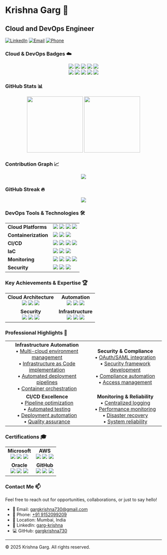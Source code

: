 # Krishna Garg 👋

## Cloud and DevOps Engineer

[![LinkedIn](https://img.shields.io/badge/LinkedIn-Connect-blue)](https://linkedin.com/in/garg-krishna)
[![Email](https://img.shields.io/badge/Email-Contact-red)](mailto:gargkrishna730@gmail.com)
[![Phone](https://img.shields.io/badge/Phone-Call-green)](tel:+919152099209)

### Cloud & DevOps Badges ☁️

<div align="center">
  <a href="https://aws.amazon.com/"><img src="https://img.shields.io/badge/AWS-232F3E?style=for-the-badge&logo=amazon-aws&logoColor=white" /></a>
  <a href="https://azure.microsoft.com/"><img src="https://img.shields.io/badge/Microsoft_Azure-0078D4?style=for-the-badge&logo=microsoft-azure&logoColor=white" /></a>
  <a href="https://cloud.google.com/"><img src="https://img.shields.io/badge/Google_Cloud-4285F4?style=for-the-badge&logo=google-cloud&logoColor=white" /></a>
  <a href="https://www.oracle.com/cloud/"><img src="https://img.shields.io/badge/Oracle-F80000?style=for-the-badge&logo=oracle&logoColor=white" /></a>
  <a href="https://www.ibm.com/cloud"><img src="https://img.shields.io/badge/IBM-052FAD?style=for-the-badge&logo=ibm&logoColor=white" /></a>
</div>

<div align="center">
  <a href="https://www.docker.com/"><img src="https://img.shields.io/badge/Docker-2496ED?style=for-the-badge&logo=docker&logoColor=white" /></a>
  <a href="https://kubernetes.io/"><img src="https://img.shields.io/badge/Kubernetes-326CE5?style=for-the-badge&logo=kubernetes&logoColor=white" /></a>
  <a href="https://www.terraform.io/"><img src="https://img.shields.io/badge/Terraform-7B42BC?style=for-the-badge&logo=terraform&logoColor=white" /></a>
  <a href="https://www.ansible.com/"><img src="https://img.shields.io/badge/Ansible-000000?style=for-the-badge&logo=ansible&logoColor=white" /></a>
  <a href="https://www.jenkins.io/"><img src="https://img.shields.io/badge/Jenkins-D24939?style=for-the-badge&logo=Jenkins&logoColor=white" /></a>
</div>

### GitHub Stats 📊

<div align="center">
  <img height="180em" src="https://github-readme-stats.vercel.app/api?username=gargkrishna730&show_icons=true&theme=radical&include_all_commits=true&count_private=true"/>
  <img height="180em" src="https://github-readme-stats.vercel.app/api/top-langs/?username=gargkrishna730&layout=compact&langs_count=7&theme=radical"/>
</div>

### Contribution Graph 📈

<div align="center">
  <img src="https://github-readme-activity-graph.vercel.app/graph?username=gargkrishna730&theme=radical&hide_border=true" />
</div>

### GitHub Streak 🔥

<div align="center">
  <img src="https://github-readme-streak-stats.herokuapp.com/?user=gargkrishna730&theme=radical&hide_border=true" />
</div>

### DevOps Tools & Technologies 🛠️

<div align="center">
  <table>
    <tr>
      <td><b>Cloud Platforms</b></td>
      <td>
        <a href="https://aws.amazon.com/"><img src="https://img.shields.io/badge/AWS-FF9900?style=flat-square&logo=amazonaws&logoColor=white" /></a>
        <a href="https://azure.microsoft.com/"><img src="https://img.shields.io/badge/Azure-0078D4?style=flat-square&logo=microsoftazure&logoColor=white" /></a>
        <a href="https://cloud.google.com/"><img src="https://img.shields.io/badge/GCP-4285F4?style=flat-square&logo=googlecloud&logoColor=white" /></a>
        <a href="https://www.oracle.com/cloud/"><img src="https://img.shields.io/badge/Oracle-F80000?style=flat-square&logo=oracle&logoColor=white" /></a>
      </td>
    </tr>
    <tr>
      <td><b>Containerization</b></td>
      <td>
        <a href="https://www.docker.com/"><img src="https://img.shields.io/badge/Docker-2496ED?style=flat-square&logo=docker&logoColor=white" /></a>
        <a href="https://kubernetes.io/"><img src="https://img.shields.io/badge/Kubernetes-326CE5?style=flat-square&logo=kubernetes&logoColor=white" /></a>
        <a href="https://helm.sh/"><img src="https://img.shields.io/badge/Helm-0F1689?style=flat-square&logo=helm&logoColor=white" /></a>
      </td>
    </tr>
    <tr>
      <td><b>CI/CD</b></td>
      <td>
        <a href="https://www.jenkins.io/"><img src="https://img.shields.io/badge/Jenkins-D24939?style=flat-square&logo=jenkins&logoColor=white" /></a>
        <a href="https://github.com/features/actions"><img src="https://img.shields.io/badge/GitHub_Actions-2088FF?style=flat-square&logo=github-actions&logoColor=white" /></a>
        <a href="https://about.gitlab.com/"><img src="https://img.shields.io/badge/GitLab-330F63?style=flat-square&logo=gitlab&logoColor=white" /></a>
        <a href="https://argoproj.github.io/"><img src="https://img.shields.io/badge/ArgoCD-EF7B4D?style=flat-square&logo=argo&logoColor=white" /></a>
      </td>
    </tr>
    <tr>
      <td><b>IaC</b></td>
      <td>
        <a href="https://www.terraform.io/"><img src="https://img.shields.io/badge/Terraform-7B42BC?style=flat-square&logo=terraform&logoColor=white" /></a>
        <a href="https://www.ansible.com/"><img src="https://img.shields.io/badge/Ansible-000000?style=flat-square&logo=ansible&logoColor=white" /></a>
        <a href="https://www.packer.io/"><img src="https://img.shields.io/badge/Packer-02A8EF?style=flat-square&logo=packer&logoColor=white" /></a>
      </td>
    </tr>
    <tr>
      <td><b>Monitoring</b></td>
      <td>
        <a href="https://prometheus.io/"><img src="https://img.shields.io/badge/Prometheus-E6522C?style=flat-square&logo=prometheus&logoColor=white" /></a>
        <a href="https://grafana.com/"><img src="https://img.shields.io/badge/Grafana-F46800?style=flat-square&logo=grafana&logoColor=white" /></a>
        <a href="https://www.elastic.co/"><img src="https://img.shields.io/badge/ELK_Stack-005571?style=flat-square&logo=elastic&logoColor=white" /></a>
        <a href="https://newrelic.com/"><img src="https://img.shields.io/badge/New_Relic-008C99?style=flat-square&logo=newrelic&logoColor=white" /></a>
      </td>
    </tr>
    <tr>
      <td><b>Security</b></td>
      <td>
        <a href="https://www.vaultproject.io/"><img src="https://img.shields.io/badge/Vault-000000?style=flat-square&logo=vault&logoColor=white" /></a>
        <a href="https://www.keycloak.org/"><img src="https://img.shields.io/badge/Keycloak-EDF2F7?style=flat-square&logo=keycloak&logoColor=black" /></a>
        <a href="https://www.sonarqube.org/"><img src="https://img.shields.io/badge/SonarQube-4E9BCD?style=flat-square&logo=sonarqube&logoColor=white" /></a>
      </td>
    </tr>
  </table>
</div>

### Key Achievements & Expertise 🏆

<div align="center">
  <table>
    <tr>
      <td>
        <div align="center">
          <b>Cloud Architecture</b><br/>
          <a href="#"><img src="https://img.shields.io/badge/Multi_Cloud-Expert-blue" /></a>
          <a href="#"><img src="https://img.shields.io/badge/Cloud_Native-Expert-green" /></a>
          <a href="#"><img src="https://img.shields.io/badge/Serverless-Expert-orange" /></a>
        </div>
      </td>
      <td>
        <div align="center">
          <b>Automation</b><br/>
          <a href="#"><img src="https://img.shields.io/badge/IaC-Expert-blue" /></a>
          <a href="#"><img src="https://img.shields.io/badge/CI_CD-Expert-green" /></a>
          <a href="#"><img src="https://img.shields.io/badge/DevOps-Expert-orange" /></a>
        </div>
      </td>
    </tr>
    <tr>
      <td>
        <div align="center">
          <b>Security</b><br/>
          <a href="#"><img src="https://img.shields.io/badge/Cloud_Security-Expert-blue" /></a>
          <a href="#"><img src="https://img.shields.io/badge/IAM-Expert-green" /></a>
          <a href="#"><img src="https://img.shields.io/badge/Compliance-Expert-orange" /></a>
        </div>
      </td>
      <td>
        <div align="center">
          <b>Infrastructure</b><br/>
          <a href="#"><img src="https://img.shields.io/badge/Kubernetes-Expert-blue" /></a>
          <a href="#"><img src="https://img.shields.io/badge/Containers-Expert-green" /></a>
          <a href="#"><img src="https://img.shields.io/badge/Orchestration-Expert-orange" /></a>
        </div>
      </td>
    </tr>
  </table>
</div>

### Professional Highlights 💫

<div align="center">
  <table>
    <tr>
      <td>
        <div align="center">
          <b>Infrastructure Automation</b><br/>
          • <a href="#">Multi-cloud environment management</a><br/>
          • <a href="#">Infrastructure as Code implementation</a><br/>
          • <a href="#">Automated deployment pipelines</a><br/>
          • <a href="#">Container orchestration</a>
        </div>
      </td>
      <td>
        <div align="center">
          <b>Security & Compliance</b><br/>
          • <a href="#">OAuth/SAML integration</a><br/>
          • <a href="#">Security framework development</a><br/>
          • <a href="#">Compliance automation</a><br/>
          • <a href="#">Access management</a>
        </div>
      </td>
    </tr>
    <tr>
      <td>
        <div align="center">
          <b>CI/CD Excellence</b><br/>
          • <a href="#">Pipeline optimization</a><br/>
          • <a href="#">Automated testing</a><br/>
          • <a href="#">Deployment automation</a><br/>
          • <a href="#">Quality assurance</a>
        </div>
      </td>
      <td>
        <div align="center">
          <b>Monitoring & Reliability</b><br/>
          • <a href="#">Centralized logging</a><br/>
          • <a href="#">Performance monitoring</a><br/>
          • <a href="#">Disaster recovery</a><br/>
          • <a href="#">System reliability</a>
        </div>
      </td>
    </tr>
  </table>
</div>

### Certifications 🎓

<div align="center">
  <table>
    <tr>
      <td>
        <div align="center">
          <b>Microsoft</b><br/>
          <a href="https://www.credly.com/badges/77a09763-b0c9-40aa-be24-e893d8cc68aa/public_url"><img src="https://img.shields.io/badge/Azure_DevOps_Expert-Expert-blue" /></a>
          <a href="https://www.credly.com/badges/caaff7e7-5046-4904-a303-232dc2d4a19f/public_url"><img src="https://img.shields.io/badge/Azure_Fundamentals-Expert-green" /></a>
          <a href="https://www.credly.com/badges/be298883-9ad0-4e0f-b269-a9f54c9c3e36/public_url"><img src="https://img.shields.io/badge/Azure_AI_Fundamentals-Expert-orange" /></a>
        </div>
      </td>
      <td>
        <div align="center">
          <b>AWS</b><br/>
          <a href="https://www.credly.com/badges/096d8c4e-bb64-4f73-a80b-c9ae162f3c6c/public_url"><img src="https://img.shields.io/badge/Cloud_Practitioner-Expert-blue" /></a>
          <a href="https://www.credly.com/badges/8b91273c-3a26-4505-b77b-71aa980fd67c/public_url"><img src="https://img.shields.io/badge/Cloud_Foundations-Expert-green" /></a>
          <a href="https://www.credly.com/badges/bf63a349-8ca6-44eb-bd2a-3c6334864e8a/public_url"><img src="https://img.shields.io/badge/Cloud_Quest-Expert-orange" /></a>
        </div>
      </td>
    </tr>
    <tr>
      <td>
        <div align="center">
          <b>Oracle</b><br/>
          <a href="https://catalog-education.oracle.com/ords/certview/sharebadge?id=64135B3984A7307D8586A3094D31B0E7AAA00054790B3A39A479245489781888"><img src="https://img.shields.io/badge/OCI_Architect-Expert-blue" /></a>
          <a href="https://catalog-education.oracle.com/ords/certview/sharebadge?id=AF6B06DE6E701CF33187C1D41175995D91FB3B925B7D7A7716AA8984DF4DB11A"><img src="https://img.shields.io/badge/OCI_Foundations-Expert-green" /></a>
          <a href="https://catalog-education.oracle.com/ords/certview/sharebadge?id=44D43A8986CFE07D5258C830AC1A25105C4EE41C20478E701E663D3F2AF7386F7"><img src="https://img.shields.io/badge/OCI_AI-Expert-orange" /></a>
        </div>
      </td>
      <td>
        <div align="center">
          <b>GitHub</b><br/>
          <a href="https://www.credly.com/badges/a3770298-fdc1-4658-af0e-76322027ee7e/public_url"><img src="https://img.shields.io/badge/GitHub_Foundations-Expert-blue" /></a>
          <a href="https://www.credly.com/badges/eb55ed3e-ce23-4b08-8880-0e378a79d1ad/public_url"><img src="https://img.shields.io/badge/GitHub_Actions-Expert-green" /></a>
          <a href="https://www.credly.com/badges/c8a07594-e579-4fe0-9761-aa0c34c0a298/public_url"><img src="https://img.shields.io/badge/GitHub_Security-Expert-orange" /></a>
        </div>
      </td>
    </tr>
  </table>
</div>

### Contact Me 📫

Feel free to reach out for opportunities, collaborations, or just to say hello!

- 📧 Email: [gargkrishna730@gmail.com](mailto:gargkrishna730@gmail.com)
- 📱 Phone: [+91 9152099209](tel:+919152099209)
- 📍 Location: Mumbai, India
- 💼 LinkedIn: [garg-krishna](https://linkedin.com/in/garg-krishna)
- 💻 GitHub: [gargkrishna730](https://github.com/gargkrishna730)

---
© 2025 Krishna Garg. All rights reserved.